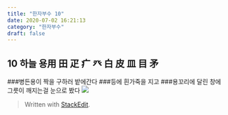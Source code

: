 ```yaml
---
title: "한자부수 10"
date: 2020-07-02 16:21:13
category: "한자부수"
draft: false
---
```

## 10 하늘 용用 田 疋 疒 癶 白 皮 皿 目 矛 
###병든용이 짝을 구하러 밭에간다
###등에 흰가죽을 지고
###용꼬리에 달린 창에 그릇이 깨지는걸 눈으로 봤다
![](https://i.ibb.co/xY6TG1J/2020-07-03-2-42-28.png)

> Written with [StackEdit](https://stackedit.io/).
<!--stackedit_data:
eyJoaXN0b3J5IjpbMTQ2NTA4ODM4MiwtMTY2NjYxMzgyMF19
-->